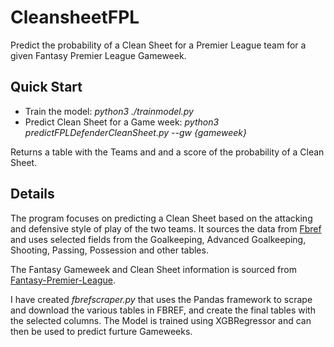 # CleansheetFPL
Predict the probability of a Clean Sheet for a Premier League team for a given Fantasy Premier League Gameweek.

## Quick Start
- Train the model: 
*python3 ./trainmodel.py*
- Predict Clean Sheet for a Game week: 
*python3 predictFPLDefenderCleanSheet.py --gw {gameweek}*
  
Returns a table with the Teams and and a score of the probability of a Clean Sheet.
  
## Details
The program focuses on predicting a Clean Sheet based on the attacking and defensive style of play of the two teams. It sources the data from [Fbref](https://fbref.com/en/comps/9/Premier-League-Stats) and uses selected fields from the Goalkeeping, Advanced Goalkeeping, Shooting, Passing, Possession and other tables. 
  
The Fantasy Gameweek and Clean Sheet information is sourced from [Fantasy-Premier-League](https://github.com/vaastav/Fantasy-Premier-League).
  
I have created *fbrefscraper.py* that uses the Pandas framework to scrape and download the various tables in FBREF, and create the final tables with the selected columns. The Model is trained using XGBRegressor and can then be used to predict furture Gameweeks.

  

